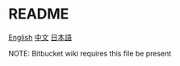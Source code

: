 # README #

[English](docs/en/README.md)
[中文](docs/zh-cn/README.md)
[日本語](docs/ja/README.md)

NOTE:
Bitbucket wiki requires this file be present
